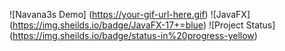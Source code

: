![Navana3s Demo] (https://your-gif-url-here.gif)
![JavaFX] (https://img.sheilds.io/badge/JavaFX-17+=blue)
![Project Status] (https://img.sheilds.io/badge/status-in%20progress-yellow)

